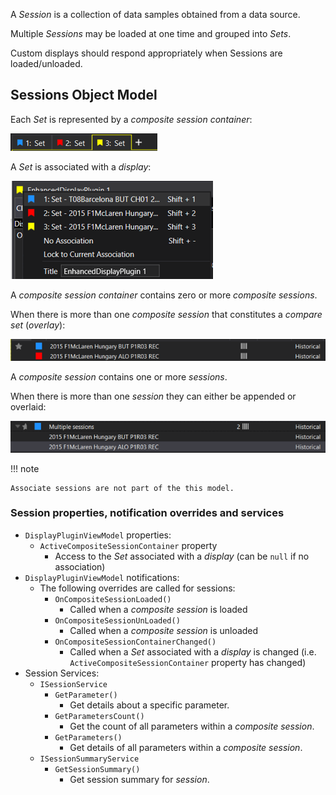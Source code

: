 A _Session_ is a collection of data samples obtained from a data source.

Multiple _Sessions_ may be loaded at one time and grouped into _Sets_.

Custom displays should respond appropriately when Sessions are loaded/unloaded.

## Sessions Object Model

Each _Set_ is represented by a _composite session container_:

![Set](../../assets/images/devguide/sets.png)

A _Set_ is associated with a _display_:

![Associated Set](../../assets/images/devguide/associateset.png)

A _composite session container_ contains zero or more _composite sessions_.

When there is more than one _composite session_ that constitutes a _compare set_ (_overlay_):

![Overlay Set](../../assets/images/devguide/overlayset.png)

A _composite session_ contains one or more _sessions_.

When there is more than one _session_ they can either be appended or overlaid:

![Append Set](../../assets/images/devguide/appendset.png)

!!! note

    Associate sessions are not part of the this model.

### Session properties, notification overrides and services

- `DisplayPluginViewModel` properties:
    - `ActiveCompositeSessionContainer` property
        - Access to the _Set_ associated with a _display_ (can be `null` if no association)
- `DisplayPluginViewModel` notifications:
    - The following overrides are called for sessions:
        - `OnCompositeSessionLoaded()`
            - Called when a _composite session_ is loaded
        - `OnCompositeSessionUnLoaded()`
            - Called when a _composite session_ is unloaded
        - `OnCompositeSessionContainerChanged()`
            - Called when a _Set_ associated with a _display_ is changed (i.e. `ActiveCompositeSessionContainer` property has changed)
- Session Services:
    - `ISessionService`
        - `GetParameter()`
            - Get details about a specific parameter.
        - `GetParametersCount()`
            -  Get the count of all parameters within a _composite session_.
        - `GetParameters()`
            - Get details of all parameters within a _composite session_.
    - `ISessionSummaryService`
        - `GetSessionSummary()`
            - Get session summary for _session_.

